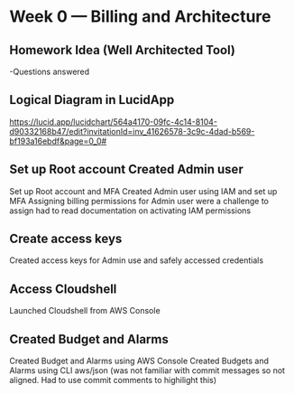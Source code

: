 # Week 0 — Billing and Architecture
## Homework Idea (Well Architected Tool) 
-Questions answered
## Logical Diagram in LucidApp
https://lucid.app/lucidchart/564a4170-09fc-4c14-8104-d90332168b47/edit?invitationId=inv_41626578-3c9c-4dad-b569-bf193a16ebdf&page=0_0#
## Set up Root account Created Admin user
Set up Root account and MFA 
Created Admin user using IAM and set up MFA
Assigning billing permissions for Admin user were a challenge to assign had to read documentation on activating IAM permissions 
## Create access keys
Created access keys for Admin use and safely accessed credentials
## Access Cloudshell
Launched Cloudshell from AWS Console
## Created Budget and Alarms
Created Budget and Alarms using AWS Console
Created Budgets and Alarms using CLI aws/json (was not familiar with commit messages so not aligned. Had to use commit comments to highilight this)
